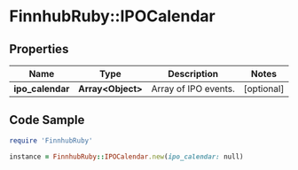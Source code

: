 # FinnhubRuby::IPOCalendar

## Properties

Name | Type | Description | Notes
------------ | ------------- | ------------- | -------------
**ipo_calendar** | **Array&lt;Object&gt;** | Array of IPO events. | [optional] 

## Code Sample

```ruby
require 'FinnhubRuby'

instance = FinnhubRuby::IPOCalendar.new(ipo_calendar: null)
```


